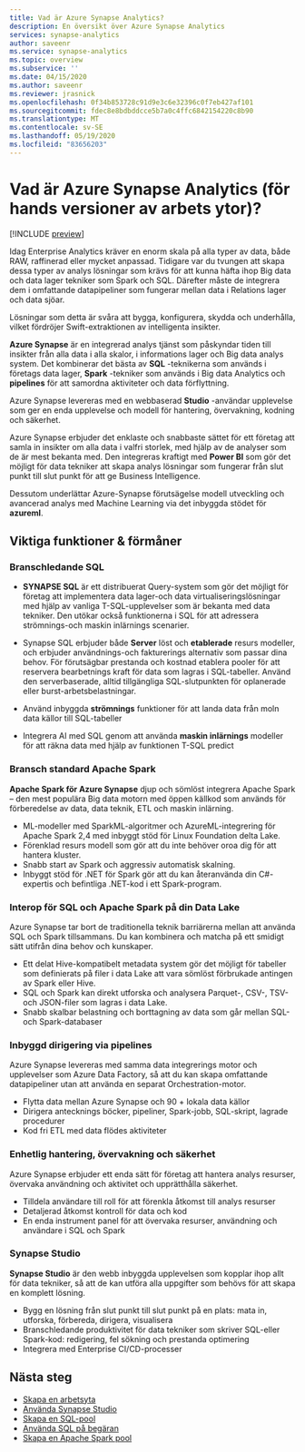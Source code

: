 ```yaml
---
title: Vad är Azure Synapse Analytics?
description: En översikt över Azure Synapse Analytics
services: synapse-analytics
author: saveenr
ms.service: synapse-analytics
ms.topic: overview
ms.subservice: ''
ms.date: 04/15/2020
ms.author: saveenr
ms.reviewer: jrasnick
ms.openlocfilehash: 0f34b853728c91d9e3c6e32396c0f7eb427af101
ms.sourcegitcommit: fdec8e8bdbddcce5b7a0c4ffc6842154220c8b90
ms.translationtype: MT
ms.contentlocale: sv-SE
ms.lasthandoff: 05/19/2020
ms.locfileid: "83656203"
---
```

# <a name="what-is-azure-synapse-analytics-workspaces-preview"></a>Vad är Azure Synapse Analytics (för hands versioner av arbets ytor)?

[!INCLUDE [preview](includes/note-preview.md)]

Idag Enterprise Analytics kräver en enorm skala på alla typer av data, både RAW, raffinerad eller mycket anpassad. Tidigare var du tvungen att skapa dessa typer av analys lösningar som krävs för att kunna häfta ihop Big data och data lager tekniker som Spark och SQL. Därefter måste de integrera dem i omfattande datapipeliner som fungerar mellan data i Relations lager och data sjöar.  

Lösningar som detta är svåra att bygga, konfigurera, skydda och underhålla, vilket fördröjer Swift-extraktionen av intelligenta insikter.

**Azure Synapse** är en integrerad analys tjänst som påskyndar tiden till insikter från alla data i alla skalor, i informations lager och Big data analys system. Det kombinerar det bästa av **SQL** -teknikerna som används i företags data lager, **Spark** -tekniker som används i Big data Analytics och **pipelines** för att samordna aktiviteter och data förflyttning.

Azure Synapse levereras med en webbaserad **Studio** -användar upplevelse som ger en enda upplevelse och modell för hantering, övervakning, kodning och säkerhet.

Azure Synapse erbjuder det enklaste och snabbaste sättet för ett företag att samla in insikter om alla data i valfri storlek, med hjälp av de analyser som de är mest bekanta med. Den integreras kraftigt med **Power BI** som gör det möjligt för data tekniker att skapa analys lösningar som fungerar från slut punkt till slut punkt för att ge Business Intelligence.

Dessutom underlättar Azure-Synapse förutsägelse modell utveckling och avancerad analys med Machine Learning via det inbyggda stödet för **azureml**.

## <a name="key-features--benefits"></a>Viktiga funktioner & förmåner

### <a name="industry-leading-sql"></a>Branschledande SQL

* **SYNAPSE SQL** är ett distribuerat Query-system som gör det möjligt för företag att implementera data lager-och data virtualiseringslösningar med hjälp av vanliga T-SQL-upplevelser som är bekanta med data tekniker. Den utökar också funktionerna i SQL för att adressera strömnings-och maskin inlärnings scenarier.

* Synapse SQL erbjuder både **Server** löst och **etablerade** resurs modeller, och erbjuder användnings-och fakturerings alternativ som passar dina behov. För förutsägbar prestanda och kostnad etablera pooler för att reservera bearbetnings kraft för data som lagras i SQL-tabeller. Använd den serverbaserade, alltid tillgängliga SQL-slutpunkten för oplanerade eller burst-arbetsbelastningar.
* Använd inbyggda **strömnings** funktioner för att landa data från moln data källor till SQL-tabeller
* Integrera AI med SQL genom att använda **maskin inlärnings** modeller för att räkna data med hjälp av funktionen T-SQL predict

### <a name="industry-standard-apache-spark"></a>Bransch standard Apache Spark

**Apache Spark för Azure Synapse** djup och sömlöst integrera Apache Spark – den mest populära Big data motorn med öppen källkod som används för förberedelse av data, data teknik, ETL och maskin inlärning.

* ML-modeller med SparkML-algoritmer och AzureML-integrering för Apache Spark 2,4 med inbyggt stöd för Linux Foundation delta Lake.
* Förenklad resurs modell som gör att du inte behöver oroa dig för att hantera kluster.
* Snabb start av Spark och aggressiv automatisk skalning.
* Inbyggt stöd för .NET för Spark gör att du kan återanvända din C#-expertis och befintliga .NET-kod i ett Spark-program.

### <a name="interop-of-sql-and-apache-spark-on-your-data-lake"></a>Interop för SQL och Apache Spark på din Data Lake

Azure Synapse tar bort de traditionella teknik barriärerna mellan att använda SQL och Spark tillsammans. Du kan kombinera och matcha på ett smidigt sätt utifrån dina behov och kunskaper.

* Ett delat Hive-kompatibelt metadata system gör det möjligt för tabeller som definierats på filer i data Lake att vara sömlöst förbrukade antingen av Spark eller Hive.
* SQL och Spark kan direkt utforska och analysera Parquet-, CSV-, TSV-och JSON-filer som lagras i data Lake.
* Snabb skalbar belastning och borttagning av data som går mellan SQL-och Spark-databaser

### <a name="built-in-orchestration-via-pipelines"></a>Inbyggd dirigering via pipelines

Azure Synapse levereras med samma data integrerings motor och upplevelser som Azure Data Factory, så att du kan skapa omfattande datapipeliner utan att använda en separat Orchestration-motor.

* Flytta data mellan Azure Synapse och 90 + lokala data källor
* Dirigera antecknings böcker, pipeliner, Spark-jobb, SQL-skript, lagrade procedurer
* Kod fri ETL med data flödes aktiviteter

### <a name="unified-management-monitoring-and-security"></a>Enhetlig hantering, övervakning och säkerhet

Azure Synapse erbjuder ett enda sätt för företag att hantera analys resurser, övervaka användning och aktivitet och upprätthålla säkerhet.

* Tilldela användare till roll för att förenkla åtkomst till analys resurser
* Detaljerad åtkomst kontroll för data och kod
* En enda instrument panel för att övervaka resurser, användning och användare i SQL och Spark

### <a name="synapse-studio"></a>Synapse Studio

**Synapse Studio** är den webb inbyggda upplevelsen som kopplar ihop allt för data tekniker, så att de kan utföra alla uppgifter som behövs för att skapa en komplett lösning.

* Bygg en lösning från slut punkt till slut punkt på en plats: mata in, utforska, förbereda, dirigera, visualisera
* Branschledande produktivitet för data tekniker som skriver SQL-eller Spark-kod: redigering, fel sökning och prestanda optimering
* Integrera med Enterprise CI/CD-processer

## <a name="next-steps"></a>Nästa steg

* [Skapa en arbetsyta](quickstart-create-workspace.md)
* [Använda Synapse Studio](quickstart-synapse-studio.md)
* [Skapa en SQL-pool](quickstart-create-sql-pool-portal.md)
* [Använda SQL på begäran](quickstart-sql-on-demand.md)
* [Skapa en Apache Spark pool](quickstart-create-apache-spark-pool-portal.md)
